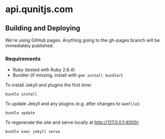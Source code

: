 # api.qunitjs.com

## Building and Deploying

We're using GitHub pages. Anything going to the gh-pages branch will be immediately published.

### Requirements

* Ruby (tested with Ruby 2.6.4)
* Bundler (if missing, install with `gem install bundler`)

To install Jekyll and plugins the first time:

```shell
bundle install
```

To update Jekyll and any plugins (e.g. after changes to `Gemfile`):

```shell
bundle update
```

To regenerate the site and serve locally at <http://127.0.0.1:4000/>:

```shell
bundle exec jekyll serve
```

